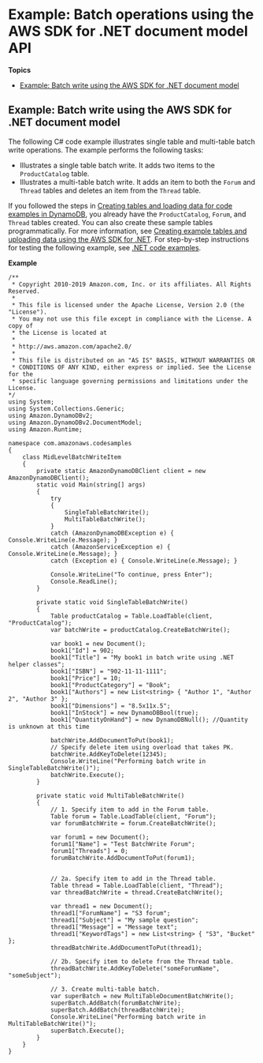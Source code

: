 # Example: Batch operations using the AWS SDK for \.NET document model API<a name="example-batch-operations-net-doc-model"></a>

**Topics**
+ [Example: Batch write using the AWS SDK for \.NET document model](#example-batchwrite-NetDocumentAPI)

## Example: Batch write using the AWS SDK for \.NET document model<a name="example-batchwrite-NetDocumentAPI"></a>

 The following C\# code example illustrates single table and multi\-table batch write operations\. The example performs the following tasks:
+ Illustrates a single table batch write\. It adds two items to the `ProductCatalog` table\. 
+ Illustrates a multi\-table batch write\. It adds an item to both the `Forum` and `Thread` tables and deletes an item from the `Thread` table\.

If you followed the steps in [Creating tables and loading data for code examples in DynamoDB](SampleData.md), you already have the `ProductCatalog`, `Forum`, and `Thread` tables created\. You can also create these sample tables programmatically\. For more information, see [Creating example tables and uploading data using the AWS SDK for \.NET](AppendixSampleDataCodeDotNET.md)\. For step\-by\-step instructions for testing the following example, see [\.NET code examples](CodeSamples.DotNet.md)\.

**Example**  

```
/**
 * Copyright 2010-2019 Amazon.com, Inc. or its affiliates. All Rights Reserved.
 *
 * This file is licensed under the Apache License, Version 2.0 (the "License").
 * You may not use this file except in compliance with the License. A copy of
 * the License is located at
 *
 * http://aws.amazon.com/apache2.0/
 *
 * This file is distributed on an "AS IS" BASIS, WITHOUT WARRANTIES OR
 * CONDITIONS OF ANY KIND, either express or implied. See the License for the
 * specific language governing permissions and limitations under the License.
*/
using System;
using System.Collections.Generic;
using Amazon.DynamoDBv2;
using Amazon.DynamoDBv2.DocumentModel;
using Amazon.Runtime;

namespace com.amazonaws.codesamples
{
    class MidLevelBatchWriteItem
    {
        private static AmazonDynamoDBClient client = new AmazonDynamoDBClient();
        static void Main(string[] args)
        {
            try
            {
                SingleTableBatchWrite();
                MultiTableBatchWrite();
            }
            catch (AmazonDynamoDBException e) { Console.WriteLine(e.Message); }
            catch (AmazonServiceException e) { Console.WriteLine(e.Message); }
            catch (Exception e) { Console.WriteLine(e.Message); }

            Console.WriteLine("To continue, press Enter");
            Console.ReadLine();
        }

        private static void SingleTableBatchWrite()
        {
            Table productCatalog = Table.LoadTable(client, "ProductCatalog");
            var batchWrite = productCatalog.CreateBatchWrite();

            var book1 = new Document();
            book1["Id"] = 902;
            book1["Title"] = "My book1 in batch write using .NET helper classes";
            book1["ISBN"] = "902-11-11-1111";
            book1["Price"] = 10;
            book1["ProductCategory"] = "Book";
            book1["Authors"] = new List<string> { "Author 1", "Author 2", "Author 3" };
            book1["Dimensions"] = "8.5x11x.5";
            book1["InStock"] = new DynamoDBBool(true);
            book1["QuantityOnHand"] = new DynamoDBNull(); //Quantity is unknown at this time

            batchWrite.AddDocumentToPut(book1);
            // Specify delete item using overload that takes PK.
            batchWrite.AddKeyToDelete(12345);
            Console.WriteLine("Performing batch write in SingleTableBatchWrite()");
            batchWrite.Execute();
        }

        private static void MultiTableBatchWrite()
        {
            // 1. Specify item to add in the Forum table.
            Table forum = Table.LoadTable(client, "Forum");
            var forumBatchWrite = forum.CreateBatchWrite();

            var forum1 = new Document();
            forum1["Name"] = "Test BatchWrite Forum";
            forum1["Threads"] = 0;
            forumBatchWrite.AddDocumentToPut(forum1);


            // 2a. Specify item to add in the Thread table.
            Table thread = Table.LoadTable(client, "Thread");
            var threadBatchWrite = thread.CreateBatchWrite();

            var thread1 = new Document();
            thread1["ForumName"] = "S3 forum";
            thread1["Subject"] = "My sample question";
            thread1["Message"] = "Message text";
            thread1["KeywordTags"] = new List<string> { "S3", "Bucket" };
            threadBatchWrite.AddDocumentToPut(thread1);

            // 2b. Specify item to delete from the Thread table.
            threadBatchWrite.AddKeyToDelete("someForumName", "someSubject");

            // 3. Create multi-table batch.
            var superBatch = new MultiTableDocumentBatchWrite();
            superBatch.AddBatch(forumBatchWrite);
            superBatch.AddBatch(threadBatchWrite);
            Console.WriteLine("Performing batch write in MultiTableBatchWrite()");
            superBatch.Execute();
        }
    }
}
```
